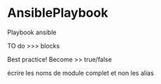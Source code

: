 # AnsiblePlaybook
Playbook ansible 

TO do >>>  blocks  

Best practice!
Become >> true/false

écrire les noms de module complet et non les alias
